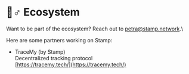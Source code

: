 # 🧙♂ Ecosystem

Want to be part of the ecosystem? Reach out to [petra@stamp.network](mailto:petra@stamp.network).\


Here are some partners working on Stamp:

* TraceMy (by Stamp)\
  Decentralized tracking protocol\
  [https://tracemy.tech/](https://tracemy.tech/)

